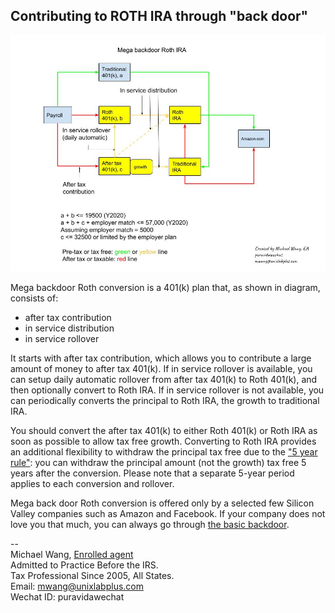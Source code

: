 ## Contributing to ROTH IRA through "back door"

![](https://raw.githubusercontent.com/michaelxwang/images/master/20210105-Mega_Backdoor_Roth_IRA.jpg)

Mega backdoor Roth conversion is a 401(k) plan that, as shown in diagram, consists of:

- after tax contribution
- in service distribution
- in service rollover

It starts with after tax contribution, which allows you to contribute a large amount of money to after tax 401(k).
If in service rollover is available, you can setup daily automatic rollover from after tax 401(k) to Roth 401(k),
and then optionally convert to Roth IRA. If in service rollover is not available, you can periodically converts the principal to Roth IRA,
the growth to traditional IRA.

You should convert the after tax 401(k) to either Roth 401(k) or Roth IRA as soon as possible to allow tax free growth.
Converting to Roth IRA provides an additional flexibility to withdraw the principal tax free due to the ["5 year rule"](https://www.irs.gov/pub/irs-pdf/p590b.pdf):
you can withdraw the principal amount (not the growth) tax free 5 years after the conversion. Please note that a separate
5-year period applies to each conversion and rollover. 

Mega back door Roth conversion is offered only by a selected few Silicon Valley companies such as Amazon and Facebook.
If your company does not love you that much, you can always go through [the basic backdoor](https://github.com/michaelxwang/tax/blob/master/20191222-roth-back-door.md).

--  
Michael Wang, [Enrolled agent](https://en.wikipedia.org/wiki/Enrolled_agent)  
Admitted to Practice Before the IRS.  
Tax Professional Since 2005, All States.  
Email: mwang@unixlabplus.com  
Wechat ID: puravidawechat
